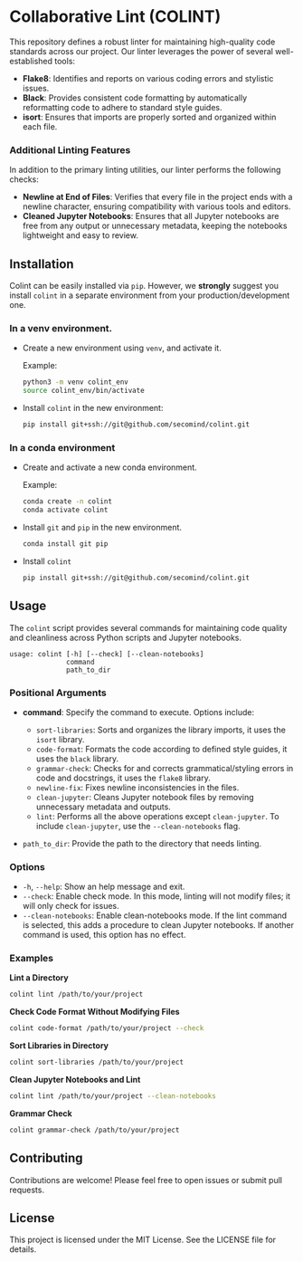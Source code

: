 # Collaborative Lint (COLINT)

This repository defines a robust linter for maintaining high-quality code standards across our project. 
Our linter leverages the power of several well-established tools:

- **Flake8**: Identifies and reports on various coding errors and stylistic issues.
- **Black**: Provides consistent code formatting by automatically reformatting code to adhere to standard style guides.
- **isort**: Ensures that imports are properly sorted and organized within each file.

### Additional Linting Features

In addition to the primary linting utilities, our linter performs the following checks:

- **Newline at End of Files**: Verifies that every file in the project ends with a newline character, ensuring compatibility with various tools and editors.
- **Cleaned Jupyter Notebooks**: Ensures that all Jupyter notebooks are free from any output or unnecessary metadata, keeping the notebooks lightweight and easy to review.

## Installation

Colint can be easily installed via `pip`. 
However, we **strongly** suggest you install `colint` in a separate environment from your production/development one.

### In a venv environment.

- Create a new environment using `venv`, and activate it.

  Example:
  ```sh
  python3 -m venv colint_env
  source colint_env/bin/activate
  ```

- Install `colint` in the new environment:

  ```sh
  pip install git+ssh://git@github.com/secomind/colint.git
  ```

### In a conda environment

- Create and activate a new conda environment.

  Example:
  ```sh
  conda create -n colint
  conda activate colint
  ```

- Install `git` and `pip` in the new environment.
  ```sh
  conda install git pip
  ```

- Install `colint`
  ```sh
  pip install git+ssh://git@github.com/secomind/colint.git
  ```

## Usage

The `colint` script provides several commands for maintaining code quality and cleanliness across Python scripts and Jupyter notebooks.

```
usage: colint [-h] [--check] [--clean-notebooks]
              command
              path_to_dir
```

### Positional Arguments
- **command**: Specify the command to execute. Options include:
  - `sort-libraries`: Sorts and organizes the library imports, it uses the `isort` library.
  - `code-format`: Formats the code according to defined style guides, it uses the `black` library.
  - `grammar-check`: Checks for and corrects grammatical/styling errors in code and docstrings, it uses the `flake8` library.
  - `newline-fix`: Fixes newline inconsistencies in the files.
  - `clean-jupyter`: Cleans Jupyter notebook files by removing unnecessary metadata and outputs.
  - `lint`: Performs all the above operations except `clean-jupyter`. To include `clean-jupyter`, use the `--clean-notebooks` flag.

- `path_to_dir`: Provide the path to the directory that needs linting.

### Options
- `-h`, `--help`: Show an help message and exit.
- `--check`: Enable check mode.
  In this mode, linting will not modify files; it will only check for issues.
- `--clean-notebooks`: Enable clean-notebooks mode.
  If the lint command is selected, this adds a procedure to clean Jupyter notebooks.
  If another command is used, this option has no effect.

### Examples

**Lint a Directory**
```sh
colint lint /path/to/your/project
```

**Check Code Format Without Modifying Files**
```sh
colint code-format /path/to/your/project --check
```

**Sort Libraries in Directory**
```sh
colint sort-libraries /path/to/your/project
```

**Clean Jupyter Notebooks and Lint**
```sh
colint lint /path/to/your/project --clean-notebooks
```

**Grammar Check**
```sh
colint grammar-check /path/to/your/project
```

## Contributing
Contributions are welcome! Please feel free to open issues or submit pull requests.

## License
This project is licensed under the MIT License. See the LICENSE file for details.
